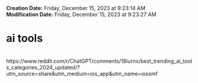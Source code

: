 <div><b>Creation Date:</b> Friday, December 15, 2023 at 9:23:14 AM<br></div>
<div><b>Modification Date:</b> Friday, December 15, 2023 at 9:23:27 AM<br></div>
<div><h1>ai tools </h1></div>
<div><br></div>
<div>https://www.reddit.com/r/ChatGPT/comments/18iurnx/best_trending_ai_tools_categories_2024_updated/?utm_source=share&amputm_medium=ios_app&amputm_name=iossmf</div>

